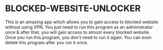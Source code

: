 # BLOCKED-WEBSITE-UNLOCKER
This is an amazing app which allows you to gain access to blocked website without using VPN. You just need to run this program as an administrator once &amp; after that, you will gain access to almost every blocked website. Once you run this program, you don't need to run it again. You can even delete this program after you run it once.
